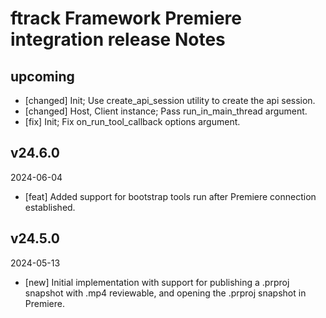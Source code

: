 # ftrack Framework Premiere integration release Notes


## upcoming

* [changed] Init; Use create_api_session utility to create the api session.
* [changed] Host, Client instance; Pass run_in_main_thread argument.
* [fix] Init; Fix on_run_tool_callback options argument.


## v24.6.0
2024-06-04

* [feat] Added support for bootstrap tools run after Premiere connection established.


## v24.5.0
2024-05-13

* [new] Initial implementation with support for publishing a .prproj snapshot with .mp4 reviewable, and opening the .prproj snapshot in Premiere.
